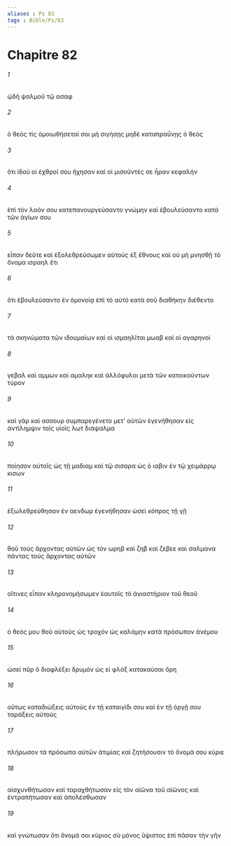 ```yaml
---
aliases : Ps 83
tags : Bible/Ps/83
---
```


# Chapitre 82

###### 1
ᾠδὴ ψαλμοῦ τῷ ασαφ
###### 2
ὁ θεός τίς ὁμοιωθήσεταί σοι μὴ σιγήσῃς μηδὲ καταπραΰνῃς ὁ θεός
###### 3
ὅτι ἰδοὺ οἱ ἐχθροί σου ἤχησαν καὶ οἱ μισοῦντές σε ἦραν κεφαλήν
###### 4
ἐπὶ τὸν λαόν σου κατεπανουργεύσαντο γνώμην καὶ ἐβουλεύσαντο κατὰ τῶν ἁγίων σου
###### 5
εἶπαν δεῦτε καὶ ἐξολεθρεύσωμεν αὐτοὺς ἐξ ἔθνους καὶ οὐ μὴ μνησθῇ τὸ ὄνομα ισραηλ ἔτι
###### 6
ὅτι ἐβουλεύσαντο ἐν ὁμονοίᾳ ἐπὶ τὸ αὐτό κατὰ σοῦ διαθήκην διέθεντο
###### 7
τὰ σκηνώματα τῶν ιδουμαίων καὶ οἱ ισμαηλῖται μωαβ καὶ οἱ αγαρηνοί
###### 8
γεβαλ καὶ αμμων καὶ αμαληκ καὶ ἀλλόφυλοι μετὰ τῶν κατοικούντων τύρον
###### 9
καὶ γὰρ καὶ ασσουρ συμπαρεγένετο μετ' αὐτῶν ἐγενήθησαν εἰς ἀντίλημψιν τοῖς υἱοῖς λωτ διάψαλμα
###### 10
ποίησον αὐτοῖς ὡς τῇ μαδιαμ καὶ τῷ σισαρα ὡς ὁ ιαβιν ἐν τῷ χειμάρρῳ κισων
###### 11
ἐξωλεθρεύθησαν ἐν αενδωρ ἐγενήθησαν ὡσεὶ κόπρος τῇ γῇ
###### 12
θοῦ τοὺς ἄρχοντας αὐτῶν ὡς τὸν ωρηβ καὶ ζηβ καὶ ζεβεε καὶ σαλμανα πάντας τοὺς ἄρχοντας αὐτῶν
###### 13
οἵτινες εἶπαν κληρονομήσωμεν ἑαυτοῖς τὸ ἁγιαστήριον τοῦ θεοῦ
###### 14
ὁ θεός μου θοῦ αὐτοὺς ὡς τροχόν ὡς καλάμην κατὰ πρόσωπον ἀνέμου
###### 15
ὡσεὶ πῦρ ὃ διαφλέξει δρυμόν ὡς εἰ φλὸξ κατακαύσαι ὄρη
###### 16
οὕτως καταδιώξεις αὐτοὺς ἐν τῇ καταιγίδι σου καὶ ἐν τῇ ὀργῇ σου ταράξεις αὐτούς
###### 17
πλήρωσον τὰ πρόσωπα αὐτῶν ἀτιμίας καὶ ζητήσουσιν τὸ ὄνομά σου κύριε
###### 18
αἰσχυνθήτωσαν καὶ ταραχθήτωσαν εἰς τὸν αἰῶνα τοῦ αἰῶνος καὶ ἐντραπήτωσαν καὶ ἀπολέσθωσαν
###### 19
καὶ γνώτωσαν ὅτι ὄνομά σοι κύριος σὺ μόνος ὕψιστος ἐπὶ πᾶσαν τὴν γῆν
